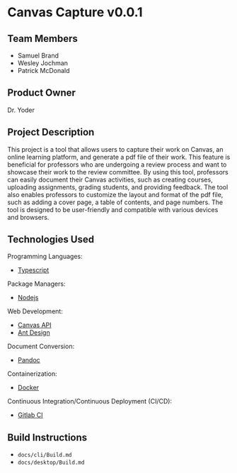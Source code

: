 # Canvas Capture v0.0.1

## Team Members

- Samuel Brand
- Wesley Jochman
- Patrick McDonald

## Product Owner

Dr. Yoder

## Project Description

This project is a tool that allows users to capture their work on Canvas, an online learning platform, and generate a pdf file of their work. This feature is beneficial for professors who are undergoing a review process and want to showcase their work to the review committee. By using this tool, professors can easily document their Canvas activities, such as creating courses, uploading assignments, grading students, and providing feedback. The tool also enables professors to customize the layout and format of the pdf file, such as adding a cover page, a table of contents, and page numbers. The tool is designed to be user-friendly and compatible with various devices and browsers.

## Technologies Used

Programming Languages:

- [Typescript](https://www.typescriptlang.org/)

Package Managers:

- [Nodejs](https://nodejs.org/en/)

Web Development:

- [Canvas API](https://canvas.instructure.com/doc/api/index.html)
- [Ant Design](https://ant.design/)

Document Conversion:

- [Pandoc](https://pandoc.org/)

Containerization:

- [Docker](https://www.docker.com/)

Continuous Integration/Continuous Deployment (CI/CD):

- [Gitlab CI](https://docs.gitlab.com/ee/ci/)

## Build Instructions

- `docs/cli/Build.md`
- `docs/desktop/Build.md`
